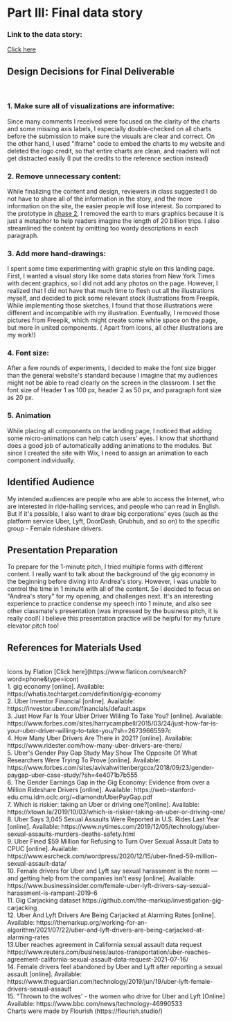 
# Part III: Final data story

### Link to the data story:
[Click here](https://www.yujanchang.com/femaleuberdriver)


## Design Decisions for Final Deliverable
<br>

### 1. Make sure all of visualizations are informative:
Since many comments I received were focused on the clarity of the charts and some missing axis labels, I especially double-checked on all charts before the submission to make sure the visuals are clear and correct. On the other hand, I used "iframe" code to embed the charts to my website and deleted the logo credit, so that entire charts are clean, and readers will not get distracted easily (I put the credits to the reference section instead)
<br>
### 2. Remove unnecessary content:
While finalizing the content and design, reviewers in class suggested I do not have to share all of the information in the story, and the more information on the site, the easier people will lose interest. So compared to the prototype in [phase 2](https://preview.shorthand.com/4BtDcbYiMgXKWjfQ), I removed the earth to mars graphics because it is just a metaphor to help readers imagine the length of 20 billion trips. I also streamlined the content by omitting too wordy descriptions in each paragraph.
<br>
### 3. Add more hand-drawings:
I spent some time experimenting with graphic style on this landing page. First, I wanted a visual story like some data stories from New York Times with decent graphics, so I did not add any photos on the page. However, I realized that I did not have that much time to flesh out all the illustrations myself, and decided to pick some relevant stock illustrations from Freepik. While implementing those sketches, I found that those illustrations were different and incompatible with my illustration. Eventually, I removed those pictures from Freepik, which might create some white space on the page, but more in united components. ( Apart from icons, all other illustrations are my work!)
<br>

###  4. Font size:
After a few rounds of experiments, I decided to make the font size bigger than the general website's standard because I imagine that my audiences might not be able to read clearly on the screen in the classroom. I set the font size of Header 1 as 100 px, header 2 as 50 px, and paragraph font size as 20 px.
<br>

###  5. Animation
While placing all components on the landing page, I noticed that adding some micro-animations can help catch users' eyes. I know that shorthand does a good job of automatically adding animations to the modules. But since I created the site with Wix, I need to assign an animation to each component individually. 

## Identified Audience 

My intended audiences are people who are able to access the Internet, who are interested in ride-hailing services, and people who can read in English. But if it's possible, I also want to draw big corporations' eyes (such as the platform service Uber, Lyft, DoorDash, Grubhub, and so on) to the specific group - Female rideshare drivers.


## Presentation Preparation

To prepare for the 1-minute pitch, I tried multiple forms with different content. I really want to talk about the background of the gig economy in the beginning before diving into Andrea's story. However, I was unable to control the time in 1 minute with all of the content. So I decided to focus on "Andrea's story" for my opening, and challenges next. It's an interesting experience to practice condense my speech into 1 minute, and also see other classmate's presentation (was impressed by the business pitch, it is really cool!) I believe this presentation practice will be helpful for my future elevator pitch too!

## References for Materials Used

<br>
Icons by Flation [Click here](https://www.flaticon.com/search?word=phone&type=icon)
<br>
1. gig economy [online]. Available: https://whatis.techtarget.com/definition/gig-economy
<br>
2. Uber Inventor Financial [online]. Available: https://investor.uber.com/financials/default.aspx
<br>
3. Just How Far Is Your Uber Driver Willing To Take You? [online]. Available: https://www.forbes.com/sites/harrycampbell/2015/03/24/just-how-far-is-your-uber-driver-willing-to-take-you/?sh=26739665597c
<br>
4. How Many Uber Drivers Are There in 2021? [online]. Available: https://www.ridester.com/how-many-uber-drivers-are-there/
<br>
5. Uber's Gender Pay Gap Study May Show The Opposite Of What Researchers Were Trying To Prove [online]. Available: https://www.forbes.com/sites/avivahwittenbergcox/2018/09/23/gender-paygap-uber-case-study/?sh=4e4071b7b555
<br>
6. The Gender Earnings Gap in the Gig Economy: Evidence from over a Million Rideshare Drivers [online]. Available: https://web-stanford-edu.cmu.idm.oclc.org/~diamondr/UberPayGap.pdf
<br>
7. Which is riskier: taking an Uber or driving one?[online]. Available: https://xtown.la/2019/10/03/which-is-riskier-taking-an-uber-or-driving-one/
<br>
8. Uber Says 3,045 Sexual Assaults Were Reported in U.S. Rides Last Year [online]. Available: https://www.nytimes.com/2019/12/05/technology/uber-sexual-assaults-murders-deaths-safety.html
<br>
9. Uber Fined $59 Million for Refusing to Turn Over Sexual Assault Data to CPUC [online]. Available: https://www.esrcheck.com/wordpress/2020/12/15/uber-fined-59-million-sexual-assault-data/
<br>
10. Female drivers for Uber and Lyft say sexual harassment is the norm — and getting help from the companies isn't easy [online]. Available: https://www.businessinsider.com/female-uber-lyft-drivers-say-sexual-harassment-is-rampant-2019-6 <br>
11. Gig Carjacking dataset https://github.com/the-markup/investigation-gig-carjacking
<br>
12. Uber And Lyft Drivers Are Being Carjacked at Alarming Rates [online]. Available: https://themarkup.org/working-for-an-algorithm/2021/07/22/uber-and-lyft-drivers-are-being-carjacked-at-alarming-rates
<br>
13.Uber reaches agreement in California sexual assault data request https://www.reuters.com/business/autos-transportation/uber-reaches-agreement-california-sexual-assault-data-request-2021-07-16/
<br>
14. Female drivers feel abandoned by Uber and Lyft after reporting a sexual assault [online]. Available: https://www.theguardian.com/technology/2019/jun/19/uber-lyft-female-drivers-sexual-assault
<br>
15. "Thrown to the wolves' - the women who drive for Uber and Lyft [Online] Available: https://www.bbc.com/news/technology-46990533
<br>
Charts were made by Flourish (https://flourish.studio/)
